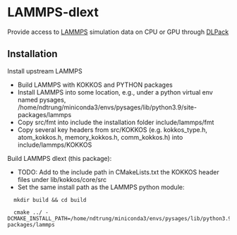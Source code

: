 # LAMMPS-dlext

Provide access to [LAMMPS](https://www.lammps.org) simulation data on CPU or GPU through [DLPack](https://github.com/dmlc/dlpack)

## Installation

Install upstream LAMMPS
* Build LAMMPS with KOKKOS and PYTHON packages
* Install LAMMPS into some location, e.g., under a python virtual env named pysages, /home/ndtrung/miniconda3/envs/pysages/lib/python3.9/site-packages/lammps
* Copy src/fmt into include the installation folder include/lammps/fmt
* Copy several key headers from src/KOKKOS (e.g. kokkos_type.h, atom_kokkos.h, memory_kokkos.h, comm_kokkos.h) into include/lammps/KOKKOS

Build LAMMPS dlext (this package):
* TODO: Add to the include path in CMakeLists.txt the KOKKOS header files under lib/kokkos/core/src
* Set the same install path as the LAMMPS python module:
```
  mkdir build && cd build

  cmake ../ -DCMAKE_INSTALL_PATH=/home/ndtrung/miniconda3/envs/pysages/lib/python3.9/site-packages/lammps
```
